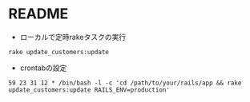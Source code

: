 # README
- ローカルで定時rakeタスクの実行

`rake update_customers:update`

- crontabの設定

`59 23 31 12 * /bin/bash -l -c 'cd /path/to/your/rails/app && rake update_customers:update RAILS_ENV=production'`